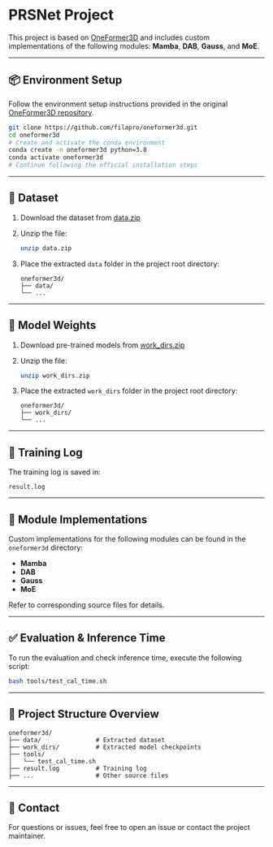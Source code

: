 # PRSNet Project

This project is based on [OneFormer3D](https://github.com/filapro/oneformer3d) and includes custom implementations of the following modules: **Mamba**, **DAB**, **Gauss**, and **MoE**.

---

## 📦 Environment Setup

Follow the environment setup instructions provided in the original [OneFormer3D repository](https://github.com/filapro/oneformer3d).

```bash
git clone https://github.com/filapro/oneformer3d.git
cd oneformer3d
# Create and activate the conda environment
conda create -n oneformer3d python=3.8
conda activate oneformer3d
# Continue following the official installation steps
```

---

## 📁 Dataset

1. Download the dataset from [data.zip](https://drive.google.com/file/d/1aGVxobs83sUcpH4YzXv8KXcelnJnAD5t/view?usp=drive_link)
2. Unzip the file:
   ```bash
   unzip data.zip
   ```
3. Place the extracted `data` folder in the project root directory:

   ```
   oneformer3d/
   ├── data/
   └── ...
   ```

---

## 🧠 Model Weights

1. Download pre-trained models from [work_dirs.zip](https://drive.google.com/file/d/1jwmIJ2lmYJD3n-CvOAjWuooKsxK4TvMO/view?usp=sharing)
2. Unzip the file:
   ```bash
   unzip work_dirs.zip
   ```
3. Place the extracted `work_dirs` folder in the project root directory:

   ```
   oneformer3d/
   ├── work_dirs/
   └── ...
   ```

---

## 📜 Training Log

The training log is saved in:

```
result.log
```

---

## 🧩 Module Implementations

Custom implementations for the following modules can be found in the `oneformer3d` directory:

- **Mamba**
- **DAB**
- **Gauss**
- **MoE**

Refer to corresponding source files for details.

---

## ✅ Evaluation & Inference Time

To run the evaluation and check inference time, execute the following script:

```bash
bash tools/test_cal_time.sh
```

---

## 📂 Project Structure Overview

```
oneformer3d/
├── data/               # Extracted dataset
├── work_dirs/          # Extracted model checkpoints
├── tools/
│   └── test_cal_time.sh
├── result.log          # Training log
├── ...                 # Other source files
```

---

## 📮 Contact

For questions or issues, feel free to open an issue or contact the project maintainer.
